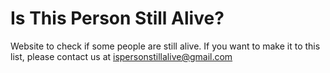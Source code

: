 # Is This Person Still Alive?
Website to check if some people are still alive.
If you want to make it to this list, please contact us at ispersonstillalive@gmail.com
